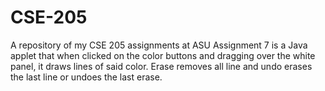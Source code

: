 # CSE-205
A repository of my CSE 205 assignments at ASU
Assignment 7 is a Java applet that when clicked on the 
  color buttons and dragging over the white panel, it
  draws lines of said color. Erase removes all line
  and undo erases the last line or undoes the last
  erase.
  
